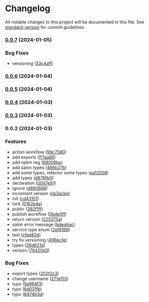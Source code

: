 # Changelog

All notable changes to this project will be documented in this file. See [standard-version](https://github.com/conventional-changelog/standard-version) for commit guidelines.

### [0.0.7](https://github.com/SalonSphere/salon-sphere-types/compare/v0.0.6...v0.0.7) (2024-01-05)


### Bug Fixes

* versioning ([33c4aff](https://github.com/SalonSphere/salon-sphere-types/commit/33c4affea620cc876f6934d10242466a70017e75))

### [0.0.6](https://github.com/SalonSphere/salon-sphere-types/compare/v0.0.5...v0.0.6) (2024-01-04)

### [0.0.5](https://github.com/SalonSphere/salon-sphere-types/compare/v0.0.4...v0.0.5) (2024-01-04)

### [0.0.4](https://github.com/SalonSphere/salon-sphere-types/compare/v0.0.3...v0.0.4) (2024-01-03)

### [0.0.3](https://github.com/SalonSphere/salon-sphere-types/compare/v0.0.2...v0.0.3) (2024-01-03)

### 0.0.2 (2024-01-03)


### Features

* action workflow ([99c7580](https://github.com/SalonSphere/salon-sphere-types/commit/99c7580f916c9910690188b6761add41cafbce60))
* add exports ([ff7aa66](https://github.com/SalonSphere/salon-sphere-types/commit/ff7aa66d77351e8f35b92dd7ae81b893a86334d8))
* add npkm reg ([69008ba](https://github.com/SalonSphere/salon-sphere-types/commit/69008baccce7e5de458d419441e968d3887e57a0))
* add salon types ([466b27b](https://github.com/SalonSphere/salon-sphere-types/commit/466b27bee51a901bd9317c0fce7c93cc072f769e))
* add some types, refactor some types ([ea12008](https://github.com/SalonSphere/salon-sphere-types/commit/ea120081a16884bd1317f257535c0d87a732afc4))
* add types ([d876fb0](https://github.com/SalonSphere/salon-sphere-types/commit/d876fb07f0d0c9aba4d88110f93eb28e69f0fffb))
* declaration ([00d7e91](https://github.com/SalonSphere/salon-sphere-types/commit/00d7e91ea870ff3dd6c2047131b7ae05e6d1064a))
* ignore ([d860688](https://github.com/SalonSphere/salon-sphere-types/commit/d860688d033b84a90bd0aa8be214a9b0f579433a))
* increment version ([cb3acbe](https://github.com/SalonSphere/salon-sphere-types/commit/cb3acbe518445a2a8e1ea72a047e5c2dfe9cec73))
* init ([cd43151](https://github.com/SalonSphere/salon-sphere-types/commit/cd43151e6e12551e2c5aa4695b6539a508308990))
* lock ([0162e4a](https://github.com/SalonSphere/salon-sphere-types/commit/0162e4ac6442db06b63e32d987f80bd5ceecddbe))
* public ([392f1ff](https://github.com/SalonSphere/salon-sphere-types/commit/392f1ff13622ecbb6751082a7bc69c6afffced48))
* publish workflow ([0bde5ff](https://github.com/SalonSphere/salon-sphere-types/commit/0bde5ff5a4c2f950293c5fffa2cbb5f4a90afe5a))
* return version ([225375a](https://github.com/SalonSphere/salon-sphere-types/commit/225375a8024eb4e7e2f38e02126aaf577c32e361))
* salon error message ([bdeabac](https://github.com/SalonSphere/salon-sphere-types/commit/bdeabaccd2d44d7b480015deabb2cabecb22d958))
* service type enum ([2ef9188](https://github.com/SalonSphere/salon-sphere-types/commit/2ef91889fea97b56f111f87fee41eb9203cddd13))
* test ([cfee82d](https://github.com/SalonSphere/salon-sphere-types/commit/cfee82db6631881175d683bdf229861f13b39a2c))
* try fix versioning ([498ec1e](https://github.com/SalonSphere/salon-sphere-types/commit/498ec1e73064c5cf9da181ad20dff91a2b844d10))
* types ([26d621d](https://github.com/SalonSphere/salon-sphere-types/commit/26d621de99c4c446bb681e88508adcc636e6cc6b))
* version ([79420d3](https://github.com/SalonSphere/salon-sphere-types/commit/79420d3d7edd8eaec860f97a5ff008dadc4cea56))


### Bug Fixes

*  export types ([202f2c3](https://github.com/SalonSphere/salon-sphere-types/commit/202f2c3fcdded84d8ca0c13d6444ace7f85cce17))
* change username ([271ef55](https://github.com/SalonSphere/salon-sphere-types/commit/271ef55837e6a03752d8e874d25484245832dcf7))
* typo ([5e964f3](https://github.com/SalonSphere/salon-sphere-types/commit/5e964f39c94908d38b876d5576b4bec6c37493e9))
* typo ([6d031fb](https://github.com/SalonSphere/salon-sphere-types/commit/6d031fb5c0d7e47c9d8ab1923fe93cdd2c8b6bd8))
* typo ([8474b3d](https://github.com/SalonSphere/salon-sphere-types/commit/8474b3def8354d360e0ec6fd99c756826fa0df7f))
